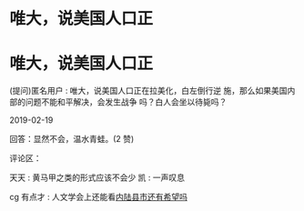 # 唯大，说美国人口正

# 唯大，说美国人口正

(提问)匿名用户 : 唯大，说美国人口正在拉美化，白左倒行逆 施，那么如果美国内部的问题不能和平解决，会发生战争 吗？白人会坐以待毙吗？

2019-02-19

回答：显然不会，温水青蛙。(2 赞)

评论区：

天天 : 黄马甲之类的形式应该不会少 凯 : 一声叹息

cg 有点才 : 人文学会上还能看[内陆县市还有希望吗](https://mp.weixin.qq.com/s/gJfyUoxn7YmL7pbLSZtMUg)
